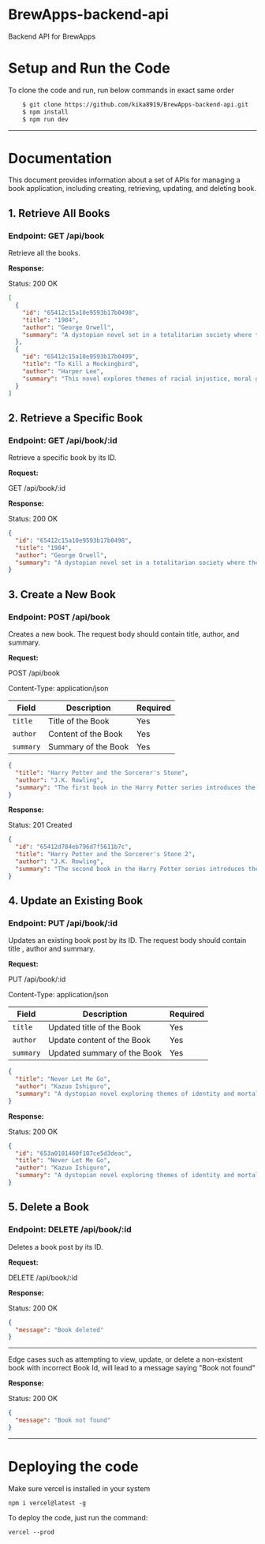 # BrewApps-backend-api

Backend API for BrewApps

# Setup and Run the Code

To clone the code and run, run below commands in exact same order

```bash
    $ git clone https://github.com/kika8919/BrewApps-backend-api.git
    $ npm install
    $ npm run dev
```

---

# Documentation

This document provides information about a set of APIs for managing a book application, including creating, retrieving, updating, and deleting book.

## 1. Retrieve All Books

### Endpoint: GET /api/book

Retrieve all the books.

**Response:**

Status: 200 OK

```json
[
  {
    "id": "65412c15a10e9593b17b0498",
    "title": "1984",
    "author": "George Orwell",
    "summary": "A dystopian novel set in a totalitarian society where the government exercises total control over its citizens, surveillance is omnipresent, and independent thinking is a crime."
  },
  {
    "id": "65412c15a10e9593b17b0499",
    "title": "To Kill a Mockingbird",
    "author": "Harper Lee",
    "summary": "This novel explores themes of racial injustice, moral growth, and the loss of innocence through the story of a young girl growing up in the racially divided American South."
  }
]
```

## 2. Retrieve a Specific Book

### Endpoint: GET /api/book/:id

Retrieve a specific book by its ID.

**Request:**

GET /api/book/:id

**Response:**

Status: 200 OK

```json
{
  "id": "65412c15a10e9593b17b0498",
  "title": "1984",
  "author": "George Orwell",
  "summary": "A dystopian novel set in a totalitarian society where the government exercises total control over its citizens, surveillance is omnipresent, and independent thinking is a crime."
}
```

## 3. Create a New Book

### Endpoint: POST /api/book

Creates a new book. The request body should contain title, author, and summary.

**Request:**

POST /api/book

Content-Type: application/json

| Field     | Description         | Required |
| --------- | ------------------- | -------- |
| `title`   | Title of the Book   | Yes      |
| `author`  | Content of the Book | Yes      |
| `summary` | Summary of the Book | Yes      |

```json
{
  "title": "Harry Potter and the Sorcerer's Stone",
  "author": "J.K. Rowling",
  "summary": "The first book in the Harry Potter series introduces the young wizard Harry as he discovers his magical abilities and embarks on his adventures at Hogwarts School of Witchcraft and Wizardry."
}
```

**Response:**

Status: 201 Created

```json
{
  "id": "65412d784eb796d7f5611b7c",
  "title": "Harry Potter and the Sorcerer's Stone 2",
  "author": "J.K. Rowling",
  "summary": "The second book in the Harry Potter series introduces the young wizard Harry as he discovers his magical abilities and embarks on his adventures at Hogwarts School of Witchcraft and Wizardry."
}
```

## 4. Update an Existing Book

### Endpoint: PUT /api/book/:id

Updates an existing book post by its ID. The request body should contain title , author and summary.

**Request:**

PUT /api/book/:id

Content-Type: application/json

| Field     | Description                 | Required |
| --------- | --------------------------- | -------- |
| `title`   | Updated title of the Book   | Yes      |
| `author`  | Update content of the Book  | Yes      |
| `summary` | Updated summary of the Book | Yes      |

```json
{
  "title": "Never Let Me Go",
  "author": "Kazuo Ishiguro",
  "summary": "A dystopian novel exploring themes of identity and mortality, set in a world where human clones are raised to provide organ donations"
}
```

**Response:**

Status: 200 OK

```json
{
  "id": "653a0181460f107ce5d3deac",
  "title": "Never Let Me Go",
  "author": "Kazuo Ishiguro",
  "summary": "A dystopian novel exploring themes of identity and mortality, set in a world where human clones are raised to provide organ donations"
}
```

## 5. Delete a Book

### Endpoint: DELETE /api/book/:id

Deletes a book post by its ID.

**Request:**

DELETE /api/book/:id

**Response:**

Status: 200 OK

```json
{
  "message": "Book deleted"
}
```

---

Edge cases such as attempting to view, update, or delete a non-existent book with incorrect Book Id, will lead to a message saying "Book not found"

**Response:**

Status: 200 OK

```json
{
  "message": "Book not found"
}
```

---

# Deploying the code

Make sure vercel is installed in your system

`npm i vercel@latest -g`

To deploy the code, just run the command:

`vercel --prod`

